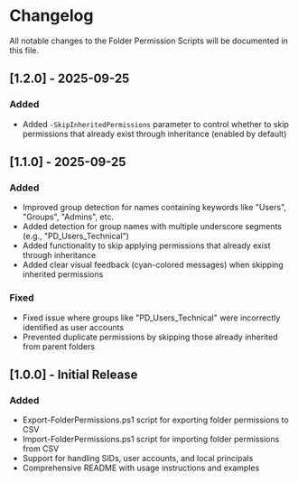 # Changelog

All notable changes to the Folder Permission Scripts will be documented in this file.

## [1.2.0] - 2025-09-25

### Added
- Added `-SkipInheritedPermissions` parameter to control whether to skip permissions that already exist through inheritance (enabled by default)

## [1.1.0] - 2025-09-25

### Added
- Improved group detection for names containing keywords like "Users", "Groups", "Admins", etc.
- Added detection for group names with multiple underscore segments (e.g., "PD_Users_Technical")
- Added functionality to skip applying permissions that already exist through inheritance
- Added clear visual feedback (cyan-colored messages) when skipping inherited permissions

### Fixed
- Fixed issue where groups like "PD_Users_Technical" were incorrectly identified as user accounts
- Prevented duplicate permissions by skipping those already inherited from parent folders

## [1.0.0] - Initial Release

### Added
- Export-FolderPermissions.ps1 script for exporting folder permissions to CSV
- Import-FolderPermissions.ps1 script for importing folder permissions from CSV
- Support for handling SIDs, user accounts, and local principals
- Comprehensive README with usage instructions and examples
